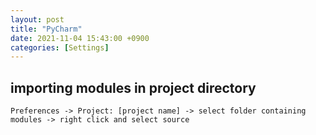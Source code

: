 ```yaml
---
layout: post
title: "PyCharm"
date: 2021-11-04 15:43:00 +0900
categories: [Settings]
---
```


## importing modules in project directory

`Preferences -> Project: [project name] -> select folder containing modules -> right click and select source`